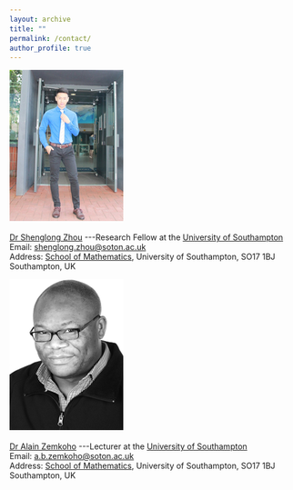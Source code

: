 ```yaml
---
layout: archive
title: ""   
permalink: /contact/
author_profile: true
---
```

![Dr Shenglong Zhou](/images/slzhou.jpg) <br> <br> 
[Dr Shenglong Zhou](https://shenglongzhou.github.io) 
---Research Fellow at the [University of Southampton](https://www.southampton.ac.uk/) <br> 
Email: shenglong.zhou@soton.ac.uk <br> 
Address: [School of Mathematics](https://www.southampton.ac.uk/maths), University of Southampton,  SO17 1BJ Southampton, UK <br> 


![Dr Alain Zemkoho](/images/zem.png) <br> <br>
[Dr Alain Zemkoho](http://www.southampton.ac.uk/~abz1e14/)
---Lecturer at the [University of Southampton](https://www.southampton.ac.uk/) <br>
Email: a.b.zemkoho@soton.ac.uk <br> 
Address: [School of Mathematics](https://www.southampton.ac.uk/maths),  University of Southampton, SO17 1BJ Southampton, UK <br> 

